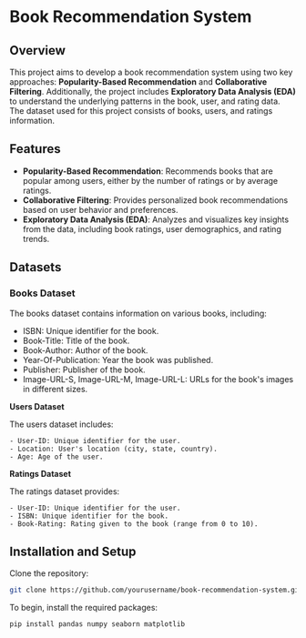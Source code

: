 # Book Recommendation System

## Overview

This project aims to develop a book recommendation system using two key approaches: **Popularity-Based Recommendation** and **Collaborative Filtering**. Additionally, the project includes **Exploratory Data Analysis (EDA)** to understand the underlying patterns in the book, user, and rating data. The dataset used for this project consists of books, users, and ratings information.

## Features

   - **Popularity-Based Recommendation**: Recommends books that are popular among users, either by the number of ratings or by average ratings.
   - **Collaborative Filtering**: Provides personalized book recommendations based on user behavior and preferences.
   - **Exploratory Data Analysis (EDA)**: Analyzes and visualizes key insights from the data, including book ratings, user demographics, and rating trends.

## Datasets
### Books Dataset

The books dataset contains information on various books, including:
-  ISBN: Unique identifier for the book.
-  Book-Title: Title of the book.
-  Book-Author: Author of the book.
-  Year-Of-Publication: Year the book was published.
-  Publisher: Publisher of the book.
-  Image-URL-S, Image-URL-M, Image-URL-L: URLs for the book's images in different sizes.

**Users Dataset**

The users dataset includes:

    - User-ID: Unique identifier for the user.
    - Location: User's location (city, state, country).
    - Age: Age of the user.

**Ratings Dataset**

The ratings dataset provides:

    - User-ID: Unique identifier for the user.
    - ISBN: Unique identifier for the book.
    - Book-Rating: Rating given to the book (range from 0 to 10).

## Installation and Setup

Clone the repository:
```bash
git clone https://github.com/yourusername/book-recommendation-system.git
```

To begin, install the required packages:

```bash
pip install pandas numpy seaborn matplotlib

```
